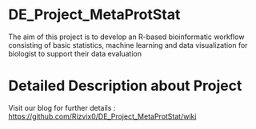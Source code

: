 # DE_Project_MetaProtStat
The aim of this project is to develop an R-based bioinformatic workflow consisting of basic statistics, machine learning and data visualization for biologist to support their data evaluation

# Detailed Description about Project
Visit our blog for further details : 
https://github.com/Rizvix0/DE_Project_MetaProtStat/wiki
